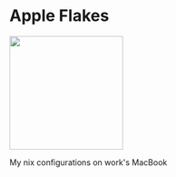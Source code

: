 # Apple Flakes

<img src="https://user-images.githubusercontent.com/87579883/211210633-ca0cf883-56e0-4301-9cff-e18e8e7f7cc1.png" width="200" />

My nix configurations on work's MacBook
